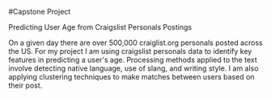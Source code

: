 #Capstone Project

Predicting User Age from Craigslist Personals Postings 

On a given day there are over 500,000 craiglist.org personals posted across the US. For my project I am using craigslist personals data to identify key features in predicting a user's age. Processing methods applied to the text involve detecting native language, use of slang, and writing style. I am also applying clustering techniques to make matches between users based on their post. 

